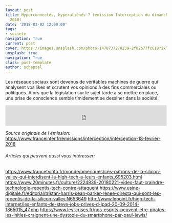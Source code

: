 ```yaml
---
layout: post
title: Hyperconnectés, hyperaliénés ? (émission Interception du dimanche 18 février
  2018)
date: '2018-03-02 12:00:00'
tags:
- societe
navigation: True
current: post
cover: https://images.unsplash.com/photo-1478737270239-2f02b77fc618?ixlib=rb-0.3.5&q=80&fm=jpg&crop=entropy&cs=tinysrgb&w=1080&fit=max&ixid=eyJhcHBfaWQiOjExNzczfQ&s=4c8b8a63639df31201d73994d3a1a183
unsplash: true
navigation: True
class: post-template
author: schaptal
---
```


Les réseaux sociaux sont devenus de véritables machines de guerre qui analysent vos likes et scrutent vos opinions à des fins commerciales ou politiques. Alors que la législation sur le sujet tarde à se mettre en place, une prise de conscience semble timidement se dessiner dans la société.

<iframe src="https://www.franceinter.fr/embed/player/aod/5907d57f-f405-46f4-bc30-c967163473c3" width="100%" height="64" frameborder="0" scrolling="no"></iframe>
<br>

*Source originale de l'émission:* https://www.franceinter.fr/emissions/interception/interception-18-fevrier-2018


###### Articles qui peuvent aussi vous intéresser:
https://www.francetvinfo.fr/monde/ameriques/ces-patrons-de-la-silicon-valley-qui-interdisent-la-high-tech-a-leurs-enfants_695203.html
https://www.20minutes.fr/culture/2224839-20180221-video-faut-craindre-technologie-repentis-tech-contre-attaquent
https://www.usine-digitale.fr/editorial/tristan-harris-sean-parker-renee-diresta-qui-sont-les-repentis-de-la-silicon-valley.N653649
http://www.lepoint.fr/high-tech-internet/les-enfants-de-steve-jobs-prives-d-ipad-20-09-2014-1865015_47.php
https://www.les-crises.fr/nos-esprits-peuvent-etre-pirates-les-inities-craignent-une-dystopie-du-smartphone-par-paul-lewis/



